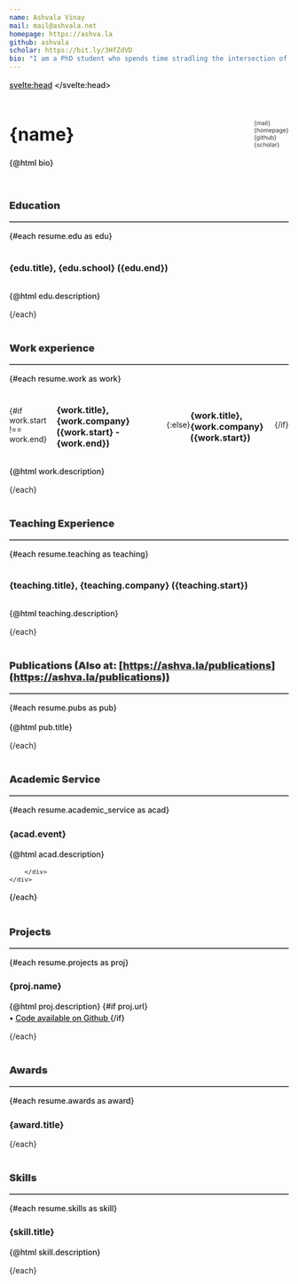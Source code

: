 ```yaml
---
name: Ashvala Vinay
mail: mail@ashvala.net
homepage: https://ashva.la
github: ashvala
scholar: https://bit.ly/3HfZdVD
bio: "I am a PhD student who spends time stradling the intersection of Music, Machine Learning and Audio Synthesis. Previously, I studied Electronic Production and Design at Berklee. I have worked at multiple startups in the Bay Area at their earliest stages and engineered their products. <br/><br/> Over the course of my journey, I have mastered a variety of tools and technologies that allow me to be an effective ML researcher and programmer. I enjoy working with teams and building new technologies with them."
---
```

<script>
import resume from "./resume.json";
</script>

<svelte:head>
    <link rel="stylesheet" href="https://maxst.icons8.com/vue-static/landings/line-awesome/line-awesome/1.3.0/css/line-awesome.min.css">
</svelte:head>

<div class="cv_container">
<div class="resume_header">
    <div class="title">
        <h1> {name} </h1>   
        <p> {@html bio} </p>
    </div> 
    <div class="urls">
        <a href="mailto:{mail}"> <i class="las la-envelope"></i> {mail} </a>
        <a href="{homepage}"> <i class="las la-home">  </i> {homepage} </a>
        <a href="https://github.com/{github}">  <i class="lab la-github"></i> {github} </a>
        <a href="{scholar}"> <i class="las la-graduation-cap"></i> {scholar} </a>    
        <br/>    

<div class="svg_container">
<svg width="65px" height="65px" viewBox="0 0 65 65" version="1.1" xmlns="http://www.w3.org/2000/svg" xmlns:xlink="http://www.w3.org/1999/xlink">
    <g id="Page-1" stroke="none" stroke-width="1" fill="none" fill-rule="evenodd">
        <g id="1pager" transform="translate(-505.000000, -82.000000)" fill="#0CA7DB" fill-rule="nonzero">
            <g id="elements" transform="translate(505.782609, 82.782609)">
                <path d="M0,0 L3.04761905,0 L3.04761905,3.04761905 L0,3.04761905 L0,0 Z M3.04761905,0 L6.0952381,0 L6.0952381,3.04761905 L3.04761905,3.04761905 L3.04761905,0 Z M6.0952381,0 L9.14285714,0 L9.14285714,3.04761905 L6.0952381,3.04761905 L6.0952381,0 Z M9.14285714,0 L12.1904762,0 L12.1904762,3.04761905 L9.14285714,3.04761905 L9.14285714,0 Z M12.1904762,0 L15.2380952,0 L15.2380952,3.04761905 L12.1904762,3.04761905 L12.1904762,0 Z M15.2380952,0 L18.2857143,0 L18.2857143,3.04761905 L15.2380952,3.04761905 L15.2380952,0 Z M18.2857143,0 L21.3333333,0 L21.3333333,3.04761905 L18.2857143,3.04761905 L18.2857143,0 Z M30.4761905,0 L33.5238095,0 L33.5238095,3.04761905 L30.4761905,3.04761905 L30.4761905,0 Z M36.5714286,0 L39.6190476,0 L39.6190476,3.04761905 L36.5714286,3.04761905 L36.5714286,0 Z M42.6666667,0 L45.7142857,0 L45.7142857,3.04761905 L42.6666667,3.04761905 L42.6666667,0 Z M45.7142857,0 L48.7619048,0 L48.7619048,3.04761905 L45.7142857,3.04761905 L45.7142857,0 Z M48.7619048,0 L51.8095238,0 L51.8095238,3.04761905 L48.7619048,3.04761905 L48.7619048,0 Z M51.8095238,0 L54.8571429,0 L54.8571429,3.04761905 L51.8095238,3.04761905 L51.8095238,0 Z M54.8571429,0 L57.9047619,0 L57.9047619,3.04761905 L54.8571429,3.04761905 L54.8571429,0 Z M57.9047619,0 L60.952381,0 L60.952381,3.04761905 L57.9047619,3.04761905 L57.9047619,0 Z M60.952381,0 L64,0 L64,3.04761905 L60.952381,3.04761905 L60.952381,0 Z M0,3.04761905 L3.04761905,3.04761905 L3.04761905,6.0952381 L0,6.0952381 L0,3.04761905 Z M18.2857143,3.04761905 L21.3333333,3.04761905 L21.3333333,6.0952381 L18.2857143,6.0952381 L18.2857143,3.04761905 Z M24.3809524,3.04761905 L27.4285714,3.04761905 L27.4285714,6.0952381 L24.3809524,6.0952381 L24.3809524,3.04761905 Z M27.4285714,3.04761905 L30.4761905,3.04761905 L30.4761905,6.0952381 L27.4285714,6.0952381 L27.4285714,3.04761905 Z M30.4761905,3.04761905 L33.5238095,3.04761905 L33.5238095,6.0952381 L30.4761905,6.0952381 L30.4761905,3.04761905 Z M36.5714286,3.04761905 L39.6190476,3.04761905 L39.6190476,6.0952381 L36.5714286,6.0952381 L36.5714286,3.04761905 Z M42.6666667,3.04761905 L45.7142857,3.04761905 L45.7142857,6.0952381 L42.6666667,6.0952381 L42.6666667,3.04761905 Z M60.952381,3.04761905 L64,3.04761905 L64,6.0952381 L60.952381,6.0952381 L60.952381,3.04761905 Z M0,6.0952381 L3.04761905,6.0952381 L3.04761905,9.14285714 L0,9.14285714 L0,6.0952381 Z M6.0952381,6.0952381 L9.14285714,6.0952381 L9.14285714,9.14285714 L6.0952381,9.14285714 L6.0952381,6.0952381 Z M9.14285714,6.0952381 L12.1904762,6.0952381 L12.1904762,9.14285714 L9.14285714,9.14285714 L9.14285714,6.0952381 Z M12.1904762,6.0952381 L15.2380952,6.0952381 L15.2380952,9.14285714 L12.1904762,9.14285714 L12.1904762,6.0952381 Z M18.2857143,6.0952381 L21.3333333,6.0952381 L21.3333333,9.14285714 L18.2857143,9.14285714 L18.2857143,6.0952381 Z M30.4761905,6.0952381 L33.5238095,6.0952381 L33.5238095,9.14285714 L30.4761905,9.14285714 L30.4761905,6.0952381 Z M33.5238095,6.0952381 L36.5714286,6.0952381 L36.5714286,9.14285714 L33.5238095,9.14285714 L33.5238095,6.0952381 Z M36.5714286,6.0952381 L39.6190476,6.0952381 L39.6190476,9.14285714 L36.5714286,9.14285714 L36.5714286,6.0952381 Z M42.6666667,6.0952381 L45.7142857,6.0952381 L45.7142857,9.14285714 L42.6666667,9.14285714 L42.6666667,6.0952381 Z M48.7619048,6.0952381 L51.8095238,6.0952381 L51.8095238,9.14285714 L48.7619048,9.14285714 L48.7619048,6.0952381 Z M51.8095238,6.0952381 L54.8571429,6.0952381 L54.8571429,9.14285714 L51.8095238,9.14285714 L51.8095238,6.0952381 Z M54.8571429,6.0952381 L57.9047619,6.0952381 L57.9047619,9.14285714 L54.8571429,9.14285714 L54.8571429,6.0952381 Z M60.952381,6.0952381 L64,6.0952381 L64,9.14285714 L60.952381,9.14285714 L60.952381,6.0952381 Z M0,9.14285714 L3.04761905,9.14285714 L3.04761905,12.1904762 L0,12.1904762 L0,9.14285714 Z M6.0952381,9.14285714 L9.14285714,9.14285714 L9.14285714,12.1904762 L6.0952381,12.1904762 L6.0952381,9.14285714 Z M9.14285714,9.14285714 L12.1904762,9.14285714 L12.1904762,12.1904762 L9.14285714,12.1904762 L9.14285714,9.14285714 Z M12.1904762,9.14285714 L15.2380952,9.14285714 L15.2380952,12.1904762 L12.1904762,12.1904762 L12.1904762,9.14285714 Z M18.2857143,9.14285714 L21.3333333,9.14285714 L21.3333333,12.1904762 L18.2857143,12.1904762 L18.2857143,9.14285714 Z M24.3809524,9.14285714 L27.4285714,9.14285714 L27.4285714,12.1904762 L24.3809524,12.1904762 L24.3809524,9.14285714 Z M27.4285714,9.14285714 L30.4761905,9.14285714 L30.4761905,12.1904762 L27.4285714,12.1904762 L27.4285714,9.14285714 Z M36.5714286,9.14285714 L39.6190476,9.14285714 L39.6190476,12.1904762 L36.5714286,12.1904762 L36.5714286,9.14285714 Z M42.6666667,9.14285714 L45.7142857,9.14285714 L45.7142857,12.1904762 L42.6666667,12.1904762 L42.6666667,9.14285714 Z M48.7619048,9.14285714 L51.8095238,9.14285714 L51.8095238,12.1904762 L48.7619048,12.1904762 L48.7619048,9.14285714 Z M51.8095238,9.14285714 L54.8571429,9.14285714 L54.8571429,12.1904762 L51.8095238,12.1904762 L51.8095238,9.14285714 Z M54.8571429,9.14285714 L57.9047619,9.14285714 L57.9047619,12.1904762 L54.8571429,12.1904762 L54.8571429,9.14285714 Z M60.952381,9.14285714 L64,9.14285714 L64,12.1904762 L60.952381,12.1904762 L60.952381,9.14285714 Z M0,12.1904762 L3.04761905,12.1904762 L3.04761905,15.2380952 L0,15.2380952 L0,12.1904762 Z M6.0952381,12.1904762 L9.14285714,12.1904762 L9.14285714,15.2380952 L6.0952381,15.2380952 L6.0952381,12.1904762 Z M9.14285714,12.1904762 L12.1904762,12.1904762 L12.1904762,15.2380952 L9.14285714,15.2380952 L9.14285714,12.1904762 Z M12.1904762,12.1904762 L15.2380952,12.1904762 L15.2380952,15.2380952 L12.1904762,15.2380952 L12.1904762,12.1904762 Z M18.2857143,12.1904762 L21.3333333,12.1904762 L21.3333333,15.2380952 L18.2857143,15.2380952 L18.2857143,12.1904762 Z M27.4285714,12.1904762 L30.4761905,12.1904762 L30.4761905,15.2380952 L27.4285714,15.2380952 L27.4285714,12.1904762 Z M42.6666667,12.1904762 L45.7142857,12.1904762 L45.7142857,15.2380952 L42.6666667,15.2380952 L42.6666667,12.1904762 Z M48.7619048,12.1904762 L51.8095238,12.1904762 L51.8095238,15.2380952 L48.7619048,15.2380952 L48.7619048,12.1904762 Z M51.8095238,12.1904762 L54.8571429,12.1904762 L54.8571429,15.2380952 L51.8095238,15.2380952 L51.8095238,12.1904762 Z M54.8571429,12.1904762 L57.9047619,12.1904762 L57.9047619,15.2380952 L54.8571429,15.2380952 L54.8571429,12.1904762 Z M60.952381,12.1904762 L64,12.1904762 L64,15.2380952 L60.952381,15.2380952 L60.952381,12.1904762 Z M0,15.2380952 L3.04761905,15.2380952 L3.04761905,18.2857143 L0,18.2857143 L0,15.2380952 Z M18.2857143,15.2380952 L21.3333333,15.2380952 L21.3333333,18.2857143 L18.2857143,18.2857143 L18.2857143,15.2380952 Z M24.3809524,15.2380952 L27.4285714,15.2380952 L27.4285714,18.2857143 L24.3809524,18.2857143 L24.3809524,15.2380952 Z M33.5238095,15.2380952 L36.5714286,15.2380952 L36.5714286,18.2857143 L33.5238095,18.2857143 L33.5238095,15.2380952 Z M36.5714286,15.2380952 L39.6190476,15.2380952 L39.6190476,18.2857143 L36.5714286,18.2857143 L36.5714286,15.2380952 Z M42.6666667,15.2380952 L45.7142857,15.2380952 L45.7142857,18.2857143 L42.6666667,18.2857143 L42.6666667,15.2380952 Z M60.952381,15.2380952 L64,15.2380952 L64,18.2857143 L60.952381,18.2857143 L60.952381,15.2380952 Z M0,18.2857143 L3.04761905,18.2857143 L3.04761905,21.3333333 L0,21.3333333 L0,18.2857143 Z M3.04761905,18.2857143 L6.0952381,18.2857143 L6.0952381,21.3333333 L3.04761905,21.3333333 L3.04761905,18.2857143 Z M6.0952381,18.2857143 L9.14285714,18.2857143 L9.14285714,21.3333333 L6.0952381,21.3333333 L6.0952381,18.2857143 Z M9.14285714,18.2857143 L12.1904762,18.2857143 L12.1904762,21.3333333 L9.14285714,21.3333333 L9.14285714,18.2857143 Z M12.1904762,18.2857143 L15.2380952,18.2857143 L15.2380952,21.3333333 L12.1904762,21.3333333 L12.1904762,18.2857143 Z M15.2380952,18.2857143 L18.2857143,18.2857143 L18.2857143,21.3333333 L15.2380952,21.3333333 L15.2380952,18.2857143 Z M18.2857143,18.2857143 L21.3333333,18.2857143 L21.3333333,21.3333333 L18.2857143,21.3333333 L18.2857143,18.2857143 Z M24.3809524,18.2857143 L27.4285714,18.2857143 L27.4285714,21.3333333 L24.3809524,21.3333333 L24.3809524,18.2857143 Z M30.4761905,18.2857143 L33.5238095,18.2857143 L33.5238095,21.3333333 L30.4761905,21.3333333 L30.4761905,18.2857143 Z M36.5714286,18.2857143 L39.6190476,18.2857143 L39.6190476,21.3333333 L36.5714286,21.3333333 L36.5714286,18.2857143 Z M42.6666667,18.2857143 L45.7142857,18.2857143 L45.7142857,21.3333333 L42.6666667,21.3333333 L42.6666667,18.2857143 Z M45.7142857,18.2857143 L48.7619048,18.2857143 L48.7619048,21.3333333 L45.7142857,21.3333333 L45.7142857,18.2857143 Z M48.7619048,18.2857143 L51.8095238,18.2857143 L51.8095238,21.3333333 L48.7619048,21.3333333 L48.7619048,18.2857143 Z M51.8095238,18.2857143 L54.8571429,18.2857143 L54.8571429,21.3333333 L51.8095238,21.3333333 L51.8095238,18.2857143 Z M54.8571429,18.2857143 L57.9047619,18.2857143 L57.9047619,21.3333333 L54.8571429,21.3333333 L54.8571429,18.2857143 Z M57.9047619,18.2857143 L60.952381,18.2857143 L60.952381,21.3333333 L57.9047619,21.3333333 L57.9047619,18.2857143 Z M60.952381,18.2857143 L64,18.2857143 L64,21.3333333 L60.952381,21.3333333 L60.952381,18.2857143 Z M27.4285714,21.3333333 L30.4761905,21.3333333 L30.4761905,24.3809524 L27.4285714,24.3809524 L27.4285714,21.3333333 Z M36.5714286,21.3333333 L39.6190476,21.3333333 L39.6190476,24.3809524 L36.5714286,24.3809524 L36.5714286,21.3333333 Z M0,24.3809524 L3.04761905,24.3809524 L3.04761905,27.4285714 L0,27.4285714 L0,24.3809524 Z M3.04761905,24.3809524 L6.0952381,24.3809524 L6.0952381,27.4285714 L3.04761905,27.4285714 L3.04761905,24.3809524 Z M6.0952381,24.3809524 L9.14285714,24.3809524 L9.14285714,27.4285714 L6.0952381,27.4285714 L6.0952381,24.3809524 Z M9.14285714,24.3809524 L12.1904762,24.3809524 L12.1904762,27.4285714 L9.14285714,27.4285714 L9.14285714,24.3809524 Z M12.1904762,24.3809524 L15.2380952,24.3809524 L15.2380952,27.4285714 L12.1904762,27.4285714 L12.1904762,24.3809524 Z M18.2857143,24.3809524 L21.3333333,24.3809524 L21.3333333,27.4285714 L18.2857143,27.4285714 L18.2857143,24.3809524 Z M21.3333333,24.3809524 L24.3809524,24.3809524 L24.3809524,27.4285714 L21.3333333,27.4285714 L21.3333333,24.3809524 Z M24.3809524,24.3809524 L27.4285714,24.3809524 L27.4285714,27.4285714 L24.3809524,27.4285714 L24.3809524,24.3809524 Z M33.5238095,24.3809524 L36.5714286,24.3809524 L36.5714286,27.4285714 L33.5238095,27.4285714 L33.5238095,24.3809524 Z M39.6190476,24.3809524 L42.6666667,24.3809524 L42.6666667,27.4285714 L39.6190476,27.4285714 L39.6190476,24.3809524 Z M45.7142857,24.3809524 L48.7619048,24.3809524 L48.7619048,27.4285714 L45.7142857,27.4285714 L45.7142857,24.3809524 Z M51.8095238,24.3809524 L54.8571429,24.3809524 L54.8571429,27.4285714 L51.8095238,27.4285714 L51.8095238,24.3809524 Z M57.9047619,24.3809524 L60.952381,24.3809524 L60.952381,27.4285714 L57.9047619,27.4285714 L57.9047619,24.3809524 Z M9.14285714,27.4285714 L12.1904762,27.4285714 L12.1904762,30.4761905 L9.14285714,30.4761905 L9.14285714,27.4285714 Z M21.3333333,27.4285714 L24.3809524,27.4285714 L24.3809524,30.4761905 L21.3333333,30.4761905 L21.3333333,27.4285714 Z M27.4285714,27.4285714 L30.4761905,27.4285714 L30.4761905,30.4761905 L27.4285714,30.4761905 L27.4285714,27.4285714 Z M30.4761905,27.4285714 L33.5238095,27.4285714 L33.5238095,30.4761905 L30.4761905,30.4761905 L30.4761905,27.4285714 Z M45.7142857,27.4285714 L48.7619048,27.4285714 L48.7619048,30.4761905 L45.7142857,30.4761905 L45.7142857,27.4285714 Z M48.7619048,27.4285714 L51.8095238,27.4285714 L51.8095238,30.4761905 L48.7619048,30.4761905 L48.7619048,27.4285714 Z M51.8095238,27.4285714 L54.8571429,27.4285714 L54.8571429,30.4761905 L51.8095238,30.4761905 L51.8095238,27.4285714 Z M54.8571429,27.4285714 L57.9047619,27.4285714 L57.9047619,30.4761905 L54.8571429,30.4761905 L54.8571429,27.4285714 Z M57.9047619,27.4285714 L60.952381,27.4285714 L60.952381,30.4761905 L57.9047619,30.4761905 L57.9047619,27.4285714 Z M60.952381,27.4285714 L64,27.4285714 L64,30.4761905 L60.952381,30.4761905 L60.952381,27.4285714 Z M0,30.4761905 L3.04761905,30.4761905 L3.04761905,33.5238095 L0,33.5238095 L0,30.4761905 Z M6.0952381,30.4761905 L9.14285714,30.4761905 L9.14285714,33.5238095 L6.0952381,33.5238095 L6.0952381,30.4761905 Z M12.1904762,30.4761905 L15.2380952,30.4761905 L15.2380952,33.5238095 L12.1904762,33.5238095 L12.1904762,30.4761905 Z M15.2380952,30.4761905 L18.2857143,30.4761905 L18.2857143,33.5238095 L15.2380952,33.5238095 L15.2380952,30.4761905 Z M18.2857143,30.4761905 L21.3333333,30.4761905 L21.3333333,33.5238095 L18.2857143,33.5238095 L18.2857143,30.4761905 Z M21.3333333,30.4761905 L24.3809524,30.4761905 L24.3809524,33.5238095 L21.3333333,33.5238095 L21.3333333,30.4761905 Z M24.3809524,30.4761905 L27.4285714,30.4761905 L27.4285714,33.5238095 L24.3809524,33.5238095 L24.3809524,30.4761905 Z M30.4761905,30.4761905 L33.5238095,30.4761905 L33.5238095,33.5238095 L30.4761905,33.5238095 L30.4761905,30.4761905 Z M33.5238095,30.4761905 L36.5714286,30.4761905 L36.5714286,33.5238095 L33.5238095,33.5238095 L33.5238095,30.4761905 Z M36.5714286,30.4761905 L39.6190476,30.4761905 L39.6190476,33.5238095 L36.5714286,33.5238095 L36.5714286,30.4761905 Z M39.6190476,30.4761905 L42.6666667,30.4761905 L42.6666667,33.5238095 L39.6190476,33.5238095 L39.6190476,30.4761905 Z M54.8571429,30.4761905 L57.9047619,30.4761905 L57.9047619,33.5238095 L54.8571429,33.5238095 L54.8571429,30.4761905 Z M57.9047619,30.4761905 L60.952381,30.4761905 L60.952381,33.5238095 L57.9047619,33.5238095 L57.9047619,30.4761905 Z M0,33.5238095 L3.04761905,33.5238095 L3.04761905,36.5714286 L0,36.5714286 L0,33.5238095 Z M3.04761905,33.5238095 L6.0952381,33.5238095 L6.0952381,36.5714286 L3.04761905,36.5714286 L3.04761905,33.5238095 Z M12.1904762,33.5238095 L15.2380952,33.5238095 L15.2380952,36.5714286 L12.1904762,36.5714286 L12.1904762,33.5238095 Z M15.2380952,33.5238095 L18.2857143,33.5238095 L18.2857143,36.5714286 L15.2380952,36.5714286 L15.2380952,33.5238095 Z M21.3333333,33.5238095 L24.3809524,33.5238095 L24.3809524,36.5714286 L21.3333333,36.5714286 L21.3333333,33.5238095 Z M30.4761905,33.5238095 L33.5238095,33.5238095 L33.5238095,36.5714286 L30.4761905,36.5714286 L30.4761905,33.5238095 Z M39.6190476,33.5238095 L42.6666667,33.5238095 L42.6666667,36.5714286 L39.6190476,36.5714286 L39.6190476,33.5238095 Z M48.7619048,33.5238095 L51.8095238,33.5238095 L51.8095238,36.5714286 L48.7619048,36.5714286 L48.7619048,33.5238095 Z M51.8095238,33.5238095 L54.8571429,33.5238095 L54.8571429,36.5714286 L51.8095238,36.5714286 L51.8095238,33.5238095 Z M54.8571429,33.5238095 L57.9047619,33.5238095 L57.9047619,36.5714286 L54.8571429,36.5714286 L54.8571429,33.5238095 Z M0,36.5714286 L3.04761905,36.5714286 L3.04761905,39.6190476 L0,39.6190476 L0,36.5714286 Z M6.0952381,36.5714286 L9.14285714,36.5714286 L9.14285714,39.6190476 L6.0952381,39.6190476 L6.0952381,36.5714286 Z M9.14285714,36.5714286 L12.1904762,36.5714286 L12.1904762,39.6190476 L9.14285714,39.6190476 L9.14285714,36.5714286 Z M12.1904762,36.5714286 L15.2380952,36.5714286 L15.2380952,39.6190476 L12.1904762,39.6190476 L12.1904762,36.5714286 Z M15.2380952,36.5714286 L18.2857143,36.5714286 L18.2857143,39.6190476 L15.2380952,39.6190476 L15.2380952,36.5714286 Z M18.2857143,36.5714286 L21.3333333,36.5714286 L21.3333333,39.6190476 L18.2857143,39.6190476 L18.2857143,36.5714286 Z M21.3333333,36.5714286 L24.3809524,36.5714286 L24.3809524,39.6190476 L21.3333333,39.6190476 L21.3333333,36.5714286 Z M24.3809524,36.5714286 L27.4285714,36.5714286 L27.4285714,39.6190476 L24.3809524,39.6190476 L24.3809524,36.5714286 Z M30.4761905,36.5714286 L33.5238095,36.5714286 L33.5238095,39.6190476 L30.4761905,39.6190476 L30.4761905,36.5714286 Z M33.5238095,36.5714286 L36.5714286,36.5714286 L36.5714286,39.6190476 L33.5238095,39.6190476 L33.5238095,36.5714286 Z M39.6190476,36.5714286 L42.6666667,36.5714286 L42.6666667,39.6190476 L39.6190476,39.6190476 L39.6190476,36.5714286 Z M42.6666667,36.5714286 L45.7142857,36.5714286 L45.7142857,39.6190476 L42.6666667,39.6190476 L42.6666667,36.5714286 Z M48.7619048,36.5714286 L51.8095238,36.5714286 L51.8095238,39.6190476 L48.7619048,39.6190476 L48.7619048,36.5714286 Z M51.8095238,36.5714286 L54.8571429,36.5714286 L54.8571429,39.6190476 L51.8095238,39.6190476 L51.8095238,36.5714286 Z M60.952381,36.5714286 L64,36.5714286 L64,39.6190476 L60.952381,39.6190476 L60.952381,36.5714286 Z M24.3809524,39.6190476 L27.4285714,39.6190476 L27.4285714,42.6666667 L24.3809524,42.6666667 L24.3809524,39.6190476 Z M27.4285714,39.6190476 L30.4761905,39.6190476 L30.4761905,42.6666667 L27.4285714,42.6666667 L27.4285714,39.6190476 Z M45.7142857,39.6190476 L48.7619048,39.6190476 L48.7619048,42.6666667 L45.7142857,42.6666667 L45.7142857,39.6190476 Z M48.7619048,39.6190476 L51.8095238,39.6190476 L51.8095238,42.6666667 L48.7619048,42.6666667 L48.7619048,39.6190476 Z M51.8095238,39.6190476 L54.8571429,39.6190476 L54.8571429,42.6666667 L51.8095238,42.6666667 L51.8095238,39.6190476 Z M54.8571429,39.6190476 L57.9047619,39.6190476 L57.9047619,42.6666667 L54.8571429,42.6666667 L54.8571429,39.6190476 Z M60.952381,39.6190476 L64,39.6190476 L64,42.6666667 L60.952381,42.6666667 L60.952381,39.6190476 Z M0,42.6666667 L3.04761905,42.6666667 L3.04761905,45.7142857 L0,45.7142857 L0,42.6666667 Z M3.04761905,42.6666667 L6.0952381,42.6666667 L6.0952381,45.7142857 L3.04761905,45.7142857 L3.04761905,42.6666667 Z M6.0952381,42.6666667 L9.14285714,42.6666667 L9.14285714,45.7142857 L6.0952381,45.7142857 L6.0952381,42.6666667 Z M9.14285714,42.6666667 L12.1904762,42.6666667 L12.1904762,45.7142857 L9.14285714,45.7142857 L9.14285714,42.6666667 Z M12.1904762,42.6666667 L15.2380952,42.6666667 L15.2380952,45.7142857 L12.1904762,45.7142857 L12.1904762,42.6666667 Z M15.2380952,42.6666667 L18.2857143,42.6666667 L18.2857143,45.7142857 L15.2380952,45.7142857 L15.2380952,42.6666667 Z M18.2857143,42.6666667 L21.3333333,42.6666667 L21.3333333,45.7142857 L18.2857143,45.7142857 L18.2857143,42.6666667 Z M24.3809524,42.6666667 L27.4285714,42.6666667 L27.4285714,45.7142857 L24.3809524,45.7142857 L24.3809524,42.6666667 Z M27.4285714,42.6666667 L30.4761905,42.6666667 L30.4761905,45.7142857 L27.4285714,45.7142857 L27.4285714,42.6666667 Z M36.5714286,42.6666667 L39.6190476,42.6666667 L39.6190476,45.7142857 L36.5714286,45.7142857 L36.5714286,42.6666667 Z M39.6190476,42.6666667 L42.6666667,42.6666667 L42.6666667,45.7142857 L39.6190476,45.7142857 L39.6190476,42.6666667 Z M42.6666667,42.6666667 L45.7142857,42.6666667 L45.7142857,45.7142857 L42.6666667,45.7142857 L42.6666667,42.6666667 Z M45.7142857,42.6666667 L48.7619048,42.6666667 L48.7619048,45.7142857 L45.7142857,45.7142857 L45.7142857,42.6666667 Z M54.8571429,42.6666667 L57.9047619,42.6666667 L57.9047619,45.7142857 L54.8571429,45.7142857 L54.8571429,42.6666667 Z M57.9047619,42.6666667 L60.952381,42.6666667 L60.952381,45.7142857 L57.9047619,45.7142857 L57.9047619,42.6666667 Z M0,45.7142857 L3.04761905,45.7142857 L3.04761905,48.7619048 L0,48.7619048 L0,45.7142857 Z M18.2857143,45.7142857 L21.3333333,45.7142857 L21.3333333,48.7619048 L18.2857143,48.7619048 L18.2857143,45.7142857 Z M27.4285714,45.7142857 L30.4761905,45.7142857 L30.4761905,48.7619048 L27.4285714,48.7619048 L27.4285714,45.7142857 Z M30.4761905,45.7142857 L33.5238095,45.7142857 L33.5238095,48.7619048 L30.4761905,48.7619048 L30.4761905,45.7142857 Z M33.5238095,45.7142857 L36.5714286,45.7142857 L36.5714286,48.7619048 L33.5238095,48.7619048 L33.5238095,45.7142857 Z M36.5714286,45.7142857 L39.6190476,45.7142857 L39.6190476,48.7619048 L36.5714286,48.7619048 L36.5714286,45.7142857 Z M39.6190476,45.7142857 L42.6666667,45.7142857 L42.6666667,48.7619048 L39.6190476,48.7619048 L39.6190476,45.7142857 Z M48.7619048,45.7142857 L51.8095238,45.7142857 L51.8095238,48.7619048 L48.7619048,48.7619048 L48.7619048,45.7142857 Z M51.8095238,45.7142857 L54.8571429,45.7142857 L54.8571429,48.7619048 L51.8095238,48.7619048 L51.8095238,45.7142857 Z M54.8571429,45.7142857 L57.9047619,45.7142857 L57.9047619,48.7619048 L54.8571429,48.7619048 L54.8571429,45.7142857 Z M57.9047619,45.7142857 L60.952381,45.7142857 L60.952381,48.7619048 L57.9047619,48.7619048 L57.9047619,45.7142857 Z M60.952381,45.7142857 L64,45.7142857 L64,48.7619048 L60.952381,48.7619048 L60.952381,45.7142857 Z M0,48.7619048 L3.04761905,48.7619048 L3.04761905,51.8095238 L0,51.8095238 L0,48.7619048 Z M6.0952381,48.7619048 L9.14285714,48.7619048 L9.14285714,51.8095238 L6.0952381,51.8095238 L6.0952381,48.7619048 Z M9.14285714,48.7619048 L12.1904762,48.7619048 L12.1904762,51.8095238 L9.14285714,51.8095238 L9.14285714,48.7619048 Z M12.1904762,48.7619048 L15.2380952,48.7619048 L15.2380952,51.8095238 L12.1904762,51.8095238 L12.1904762,48.7619048 Z M18.2857143,48.7619048 L21.3333333,48.7619048 L21.3333333,51.8095238 L18.2857143,51.8095238 L18.2857143,48.7619048 Z M24.3809524,48.7619048 L27.4285714,48.7619048 L27.4285714,51.8095238 L24.3809524,51.8095238 L24.3809524,48.7619048 Z M27.4285714,48.7619048 L30.4761905,48.7619048 L30.4761905,51.8095238 L27.4285714,51.8095238 L27.4285714,48.7619048 Z M30.4761905,48.7619048 L33.5238095,48.7619048 L33.5238095,51.8095238 L30.4761905,51.8095238 L30.4761905,48.7619048 Z M36.5714286,48.7619048 L39.6190476,48.7619048 L39.6190476,51.8095238 L36.5714286,51.8095238 L36.5714286,48.7619048 Z M42.6666667,48.7619048 L45.7142857,48.7619048 L45.7142857,51.8095238 L42.6666667,51.8095238 L42.6666667,48.7619048 Z M48.7619048,48.7619048 L51.8095238,48.7619048 L51.8095238,51.8095238 L48.7619048,51.8095238 L48.7619048,48.7619048 Z M51.8095238,48.7619048 L54.8571429,48.7619048 L54.8571429,51.8095238 L51.8095238,51.8095238 L51.8095238,48.7619048 Z M57.9047619,48.7619048 L60.952381,48.7619048 L60.952381,51.8095238 L57.9047619,51.8095238 L57.9047619,48.7619048 Z M60.952381,48.7619048 L64,48.7619048 L64,51.8095238 L60.952381,51.8095238 L60.952381,48.7619048 Z M0,51.8095238 L3.04761905,51.8095238 L3.04761905,54.8571429 L0,54.8571429 L0,51.8095238 Z M6.0952381,51.8095238 L9.14285714,51.8095238 L9.14285714,54.8571429 L6.0952381,54.8571429 L6.0952381,51.8095238 Z M9.14285714,51.8095238 L12.1904762,51.8095238 L12.1904762,54.8571429 L9.14285714,54.8571429 L9.14285714,51.8095238 Z M12.1904762,51.8095238 L15.2380952,51.8095238 L15.2380952,54.8571429 L12.1904762,54.8571429 L12.1904762,51.8095238 Z M18.2857143,51.8095238 L21.3333333,51.8095238 L21.3333333,54.8571429 L18.2857143,54.8571429 L18.2857143,51.8095238 Z M24.3809524,51.8095238 L27.4285714,51.8095238 L27.4285714,54.8571429 L24.3809524,54.8571429 L24.3809524,51.8095238 Z M30.4761905,51.8095238 L33.5238095,51.8095238 L33.5238095,54.8571429 L30.4761905,54.8571429 L30.4761905,51.8095238 Z M42.6666667,51.8095238 L45.7142857,51.8095238 L45.7142857,54.8571429 L42.6666667,54.8571429 L42.6666667,51.8095238 Z M45.7142857,51.8095238 L48.7619048,51.8095238 L48.7619048,54.8571429 L45.7142857,54.8571429 L45.7142857,51.8095238 Z M48.7619048,51.8095238 L51.8095238,51.8095238 L51.8095238,54.8571429 L48.7619048,54.8571429 L48.7619048,51.8095238 Z M54.8571429,51.8095238 L57.9047619,51.8095238 L57.9047619,54.8571429 L54.8571429,54.8571429 L54.8571429,51.8095238 Z M0,54.8571429 L3.04761905,54.8571429 L3.04761905,57.9047619 L0,57.9047619 L0,54.8571429 Z M6.0952381,54.8571429 L9.14285714,54.8571429 L9.14285714,57.9047619 L6.0952381,57.9047619 L6.0952381,54.8571429 Z M9.14285714,54.8571429 L12.1904762,54.8571429 L12.1904762,57.9047619 L9.14285714,57.9047619 L9.14285714,54.8571429 Z M12.1904762,54.8571429 L15.2380952,54.8571429 L15.2380952,57.9047619 L12.1904762,57.9047619 L12.1904762,54.8571429 Z M18.2857143,54.8571429 L21.3333333,54.8571429 L21.3333333,57.9047619 L18.2857143,57.9047619 L18.2857143,54.8571429 Z M24.3809524,54.8571429 L27.4285714,54.8571429 L27.4285714,57.9047619 L24.3809524,57.9047619 L24.3809524,54.8571429 Z M30.4761905,54.8571429 L33.5238095,54.8571429 L33.5238095,57.9047619 L30.4761905,57.9047619 L30.4761905,54.8571429 Z M33.5238095,54.8571429 L36.5714286,54.8571429 L36.5714286,57.9047619 L33.5238095,57.9047619 L33.5238095,54.8571429 Z M36.5714286,54.8571429 L39.6190476,54.8571429 L39.6190476,57.9047619 L36.5714286,57.9047619 L36.5714286,54.8571429 Z M45.7142857,54.8571429 L48.7619048,54.8571429 L48.7619048,57.9047619 L45.7142857,57.9047619 L45.7142857,54.8571429 Z M54.8571429,54.8571429 L57.9047619,54.8571429 L57.9047619,57.9047619 L54.8571429,57.9047619 L54.8571429,54.8571429 Z M0,57.9047619 L3.04761905,57.9047619 L3.04761905,60.952381 L0,60.952381 L0,57.9047619 Z M18.2857143,57.9047619 L21.3333333,57.9047619 L21.3333333,60.952381 L18.2857143,60.952381 L18.2857143,57.9047619 Z M24.3809524,57.9047619 L27.4285714,57.9047619 L27.4285714,60.952381 L24.3809524,60.952381 L24.3809524,57.9047619 Z M27.4285714,57.9047619 L30.4761905,57.9047619 L30.4761905,60.952381 L27.4285714,60.952381 L27.4285714,57.9047619 Z M30.4761905,57.9047619 L33.5238095,57.9047619 L33.5238095,60.952381 L30.4761905,60.952381 L30.4761905,57.9047619 Z M39.6190476,57.9047619 L42.6666667,57.9047619 L42.6666667,60.952381 L39.6190476,60.952381 L39.6190476,57.9047619 Z M45.7142857,57.9047619 L48.7619048,57.9047619 L48.7619048,60.952381 L45.7142857,60.952381 L45.7142857,57.9047619 Z M48.7619048,57.9047619 L51.8095238,57.9047619 L51.8095238,60.952381 L48.7619048,60.952381 L48.7619048,57.9047619 Z M54.8571429,57.9047619 L57.9047619,57.9047619 L57.9047619,60.952381 L54.8571429,60.952381 L54.8571429,57.9047619 Z M0,60.952381 L3.04761905,60.952381 L3.04761905,64 L0,64 L0,60.952381 Z M3.04761905,60.952381 L6.0952381,60.952381 L6.0952381,64 L3.04761905,64 L3.04761905,60.952381 Z M6.0952381,60.952381 L9.14285714,60.952381 L9.14285714,64 L6.0952381,64 L6.0952381,60.952381 Z M9.14285714,60.952381 L12.1904762,60.952381 L12.1904762,64 L9.14285714,64 L9.14285714,60.952381 Z M12.1904762,60.952381 L15.2380952,60.952381 L15.2380952,64 L12.1904762,64 L12.1904762,60.952381 Z M15.2380952,60.952381 L18.2857143,60.952381 L18.2857143,64 L15.2380952,64 L15.2380952,60.952381 Z M18.2857143,60.952381 L21.3333333,60.952381 L21.3333333,64 L18.2857143,64 L18.2857143,60.952381 Z M24.3809524,60.952381 L27.4285714,60.952381 L27.4285714,64 L24.3809524,64 L24.3809524,60.952381 Z M27.4285714,60.952381 L30.4761905,60.952381 L30.4761905,64 L27.4285714,64 L27.4285714,60.952381 Z M33.5238095,60.952381 L36.5714286,60.952381 L36.5714286,64 L33.5238095,64 L33.5238095,60.952381 Z M36.5714286,60.952381 L39.6190476,60.952381 L39.6190476,64 L36.5714286,64 L36.5714286,60.952381 Z M39.6190476,60.952381 L42.6666667,60.952381 L42.6666667,64 L39.6190476,64 L39.6190476,60.952381 Z M42.6666667,60.952381 L45.7142857,60.952381 L45.7142857,64 L42.6666667,64 L42.6666667,60.952381 Z M45.7142857,60.952381 L48.7619048,60.952381 L48.7619048,64 L45.7142857,64 L45.7142857,60.952381 Z M48.7619048,60.952381 L51.8095238,60.952381 L51.8095238,64 L48.7619048,64 L48.7619048,60.952381 Z M51.8095238,60.952381 L54.8571429,60.952381 L54.8571429,64 L51.8095238,64 L51.8095238,60.952381 Z M57.9047619,60.952381 L60.952381,60.952381 L60.952381,64 L57.9047619,64 L57.9047619,60.952381 Z" id="Shape"></path>
            </g>
        </g>
    </g>
</svg>
</div>
    </div>
</div>
    





<div class="box_container">

## Education 
---

{#each resume.edu as edu}
    <div class="work_box">
        <div class="work_header">
            <h3 class="work_title"> {edu.title}, {edu.school} ({edu.end}) </h3>    
        </div>
        <div class="work_content">
            <p> {@html edu.description} </p>
        </div>
    </div>
{/each}

</div>





<div class="box_container">


## Work experience
---

{#each resume.work as work}
    <div class="work_box">
        <div class="work_header">
            {#if work.start !== work.end}
                <h3 class="work_title"> {work.title}, {work.company} ({work.start} - {work.end}) </h3> 
            {:else}
                <h3 class="work_title"> {work.title}, {work.company} ({work.start}) </h3>
            {/if}
        </div>
        <div class="work_content">
            <p> {@html work.description} </p>
        </div>
    </div>
{/each}
</div>



<div class="box_container">

## Teaching Experience
---

{#each resume.teaching as teaching} 
    <div class="work_box">
        <div class="work_header">
            <h3 class="work_title"> {teaching.title}, {teaching.company} ({teaching.start}) </h3>
        </div>
        <div class="work_content">
            <p> {@html teaching.description} </p>
        </div>
    </div>
{/each}
</div>



<div class="box_container">

## Publications (Also at: [https://ashva.la/publications](https://ashva.la/publications))
---

{#each resume.pubs as pub}
    <div class="work_box">
        <div class="work_content">
            <p class="work_title"> {@html pub.title} </p>
        </div>
    </div>
{/each}
</div>


<div class="box_container">

## Academic Service 
---

{#each resume.academic_service as acad}
    <div class="work_box">
        <div class="work_content">
            <h3 class="work_title"> {acad.event} </h3>
            <p> {@html acad.description} </p>

        </div>
    </div>
{/each}

</div>

<div class="box_container">

## Projects
---

{#each resume.projects as proj}
    <div class="work_box">
        <div class="work_content">
            <h3 class="work_title"> {proj.name} </h3>
            <p> {@html proj.description} 
            {#if proj.url}
                <br/>
                • <a href="{proj.url}"> Code available on Github </a>
            {/if}
            </p>
        </div>
    </div>
{/each}

</div>

<div class="box_container">

## Awards
---

{#each resume.awards as award}
    <div class="work_box">
        <div class="work_content">
            <h3 class="work_title"> {award.title} </h3>
        </div>
    </div>
{/each}

</div>


<div class="box_container">

## Skills
---

{#each resume.skills as skill}
    <div class="work_box">
        <div class="work_content">
            <h3 class="work_title"> {skill.title} </h3>
            <p> {@html skill.description} </p>
        </div>
    </div>
{/each}
</div>

</div>


<style>

.cv_container{ 
    font-family: "Lusitana", "Palatino","Inter", "Avenir Next";
}


.resume_header{
    display: flex;
    justify-content: space-between;        
    flex-direction: row;
    margin-bottom: 10px;
    align-items: center;
}

.title{
    width: 80%;
}

.resume_header h1{
    font-size: 24pt;
    font-weight: 700;
}

.urls{
    display: flex;
    flex-direction: column;
    font-size: 8pt;
    font-family: "Inter";

}

.urls a{
    text-decoration: none;
    color: #333;

}



h2{
    color: #333;
    margin-bottom:1em;
    margin-top:1em;
    font-size:18px;
    font-weight: 900;
}

hr{
    border-top: 0.25px solid #979797;
}

h3{
    font-size: 16px;
    font-weight: 700;
}

p{
    font-size: 14px;
    line-height: 1.5em;
    font-weight: 500;
    /* font-family: "Baskervile"; */
}

.work_header{
    display: flex;
    justify-content: space-between;        
    flex-direction: row;
    margin-top: 5px; 
    margin-bottom: 5px; 
    align-items: center;
    page-break-inside: avoid;
}

.work_title{ 
    max-width: 100%;
}

.work_content{
    font-size: 10pt;    
}

.work_content p{ 
    line-height: 1.5em;
}

.work_box{ 
    width: 100%;
    margin-bottom: 1em;
    margin-top: 1em; 
}

.box_container{ 
    margin-bottom: 1em;
    margin-top: 3em;
}

.svg_container{
    display: none;
}



h2 a{
    color: #333;
}

</style>